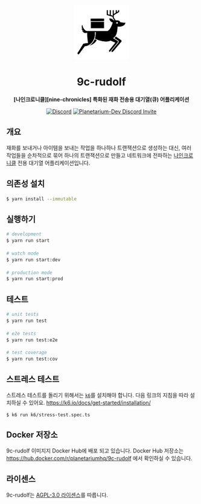 <div align="center">

  <img src="./docs/assets/logo.svg" width="144" alt="9c-rudolf logo generated by Firefly" />

  <h1 align="center">9c-rudolf</h1>

  <p align="center">
    <strong>
      [나인크로니클][nine-chronicles] 특화된 재화 전송용 대기열(큐) 어플리케이션
    </strong>
  </p>

  [![Discord](https://img.shields.io/discord/539405872346955788?color=6278DA&label=Planetarium&logo=discord&logoColor=white)](https://discord.gg/JyujU8E4SD)
  [![Planetarium-Dev Discord Invite](https://img.shields.io/discord/928926944937013338?color=6278DA&label=Planetarium-dev&logo=discord&logoColor=white)](https://discord.gg/RYJDyFRYY7)

</div>

## 개요

재화를 보내거나 아이템을 보내는 작업을 하나하나 트랜잭션으로 생성하는 대신, 여러 작업들을 순차적으로 묶어 하나의 트랜잭션으로 만들고 네트워크에 전파하는 [나인크로니클][nine-chronicles] 전용 대기열 어플리케이션입니다.

## 의존성 설치

```bash
$ yarn install --immutable
```

## 실행하기

```bash
# development
$ yarn run start

# watch mode
$ yarn run start:dev

# production mode
$ yarn run start:prod
```

## 테스트

```bash
# unit tests
$ yarn run test

# e2e tests
$ yarn run test:e2e

# test coverage
$ yarn run test:cov
```

## 스트레스 테스트

스트레스 테스트를 돌리기 위해서는 [`k6`][k6]를 설치해야 합니다. 다음 링크의 지침을 따라 설치하실 수 있어요. https://k6.io/docs/get-started/installation/

```
$ k6 run k6/stress-test.spec.ts
```

## Docker 저장소

9c-rudolf 이미지지 Docker Hub에 배포 되고 있습니다. Docker Hub 저장소는 https://hub.docker.com/r/planetariumhq/9c-rudolf 에서 확인하실 수 있습니다.

## 라이센스

9c-rudolf는 [AGPL-3.0 라이센스](LICENSE)를 따릅니다.

[nine-chronicles]: https://nine-chronicles.dev/
[k6]: https://k6.io/
